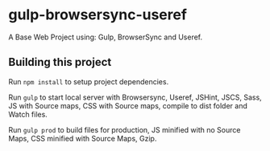 # gulp-browsersync-useref

A Base Web Project using: Gulp, BrowserSync and Useref.

## Building this project

Run ```npm install``` to setup project dependencies.

Run ```gulp``` to start local server with Browsersync, Useref, JSHint, JSCS, Sass, JS with Source maps, CSS with Source maps, compile to dist folder and Watch files.

Run ```gulp prod``` to build files for production, JS minified with no Source Maps, CSS minified with Source Maps, Gzip.




